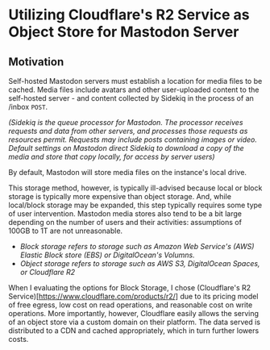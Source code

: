 # Utilizing Cloudflare's R2 Service as Object Store for Mastodon Server

## Motivation

Self-hosted Mastodon servers must establish a location for media files to be cached. Media files include avatars and other user-uploaded content to the self-hosted server - and content collected by Sidekiq in the process of an /inbox `POST`. 

_(Sidekiq is the queue processor for Mastodon. The processor receives requests and data from other servers, and processes those requests as resources permit. Requests may include posts containing images or video. Default settings on Mastodon direct Sidekiq to download a copy of the media and store that copy locally, for access by server users)_

By default, Mastodon will store media files on the instance's local drive. 

This storage method, however, is typically ill-advised because local or block storage is typically more expensive than object storage. And, while local/block storage may be expanded, this step typically requires some type of user intervention. Mastodon media stores also tend to be a bit large depending on the number of users and their activities: assumptions of 100GB to 1T are not unreasonable.

- _Block storage refers to storage such as Amazon Web Service's (AWS) Elastic Block store (EBS) or DigitalOcean's Volumns._
- _Object storage refers to storage such as AWS S3, DigitalOcean Spaces, or Cloudflare R2_

When I evaluating the options for Block Storage, I chose (Cloudflare's R2 Service)[https://www.cloudflare.com/products/r2/] due to its pricing model of free egress, low cost on read operations, and reasonable cost on write operations. More importantly, however, Cloudflare easily allows the serving of an object store via a custom domain on their platform. The data served is distributed to a CDN and cached appropriately, which in turn further lowers costs.

